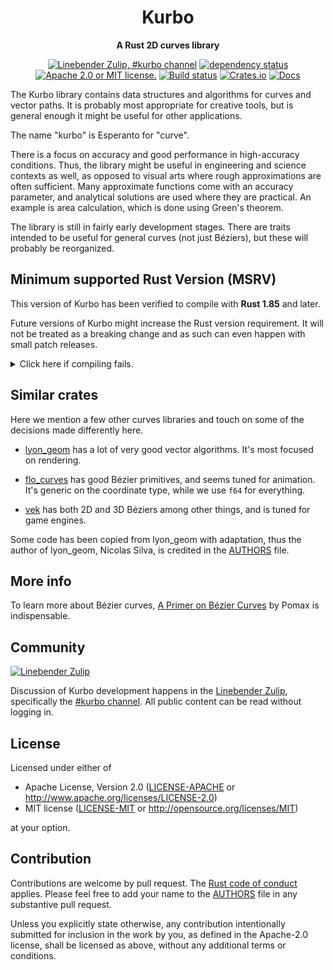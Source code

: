 <div align="center">

# Kurbo

**A Rust 2D curves library**

[![Linebender Zulip, #kurbo channel](https://img.shields.io/badge/Linebender-%23kurbo-blue?logo=Zulip)](https://xi.zulipchat.com/#narrow/channel/260979-kurbo)
[![dependency status](https://deps.rs/repo/github/linebender/kurbo/status.svg)](https://deps.rs/repo/github/linebender/kurbo)
[![Apache 2.0 or MIT license.](https://img.shields.io/badge/license-Apache--2.0_OR_MIT-blue.svg)](#license)
[![Build status](https://github.com/linebender/kurbo/workflows/CI/badge.svg)](https://github.com/linebender/kurbo/actions)
[![Crates.io](https://img.shields.io/crates/v/kurbo.svg)](https://crates.io/crates/kurbo)
[![Docs](https://docs.rs/kurbo/badge.svg)](https://docs.rs/kurbo)

</div>

The Kurbo library contains data structures and algorithms for curves and vector paths.
It is probably most appropriate for creative tools, but is general enough it might be useful for other applications.

The name "kurbo" is Esperanto for "curve".

There is a focus on accuracy and good performance in high-accuracy conditions.
Thus, the library might be useful in engineering and science contexts as well, as opposed to visual arts where rough approximations are often sufficient.
Many approximate functions come with an accuracy parameter, and analytical solutions are used where they are practical.
An example is area calculation, which is done using Green's theorem.

The library is still in fairly early development stages.
There are traits intended to be useful for general curves (not just Béziers), but these will probably be reorganized.

## Minimum supported Rust Version (MSRV)

This version of Kurbo has been verified to compile with **Rust 1.85** and later.

Future versions of Kurbo might increase the Rust version requirement.
It will not be treated as a breaking change and as such can even happen with small patch releases.

<details>
<summary>Click here if compiling fails.</summary>

As time has passed, some of Kurbo's dependencies could have released versions with a higher Rust requirement.
If you encounter a compilation issue due to a dependency and don't want to upgrade your Rust toolchain, then you could downgrade the dependency.

```sh
# Use the problematic dependency's name and version
cargo update -p package_name --precise 0.1.1
```

</details>

## Similar crates

Here we mention a few other curves libraries and touch on some of the decisions made differently here.

* [lyon_geom] has a lot of very good vector algorithms. It's most focused on rendering.

* [flo_curves] has good Bézier primitives, and seems tuned for animation. It's generic on the coordinate type, while we use `f64` for everything.

* [vek] has both 2D and 3D Béziers among other things, and is tuned for game engines.

Some code has been copied from lyon_geom with adaptation, thus the author of lyon_geom, Nicolas Silva, is credited in the [AUTHORS] file.

## More info

To learn more about Bézier curves, [A Primer on Bézier Curves] by Pomax is indispensable.

## Community

[![Linebender Zulip](https://img.shields.io/badge/Linebender-%23kurbo-blue?logo=Zulip)](https://xi.zulipchat.com/#narrow/channel/260979-kurbo)

Discussion of Kurbo development happens in the [Linebender Zulip](https://xi.zulipchat.com/), specifically the [#kurbo channel](https://xi.zulipchat.com/#narrow/channel/260979-kurbo).
All public content can be read without logging in.

## License

Licensed under either of

- Apache License, Version 2.0 ([LICENSE-APACHE](LICENSE-APACHE) or <http://www.apache.org/licenses/LICENSE-2.0>)
- MIT license ([LICENSE-MIT](LICENSE-MIT) or <http://opensource.org/licenses/MIT>)

at your option.

## Contribution

Contributions are welcome by pull request. The [Rust code of conduct] applies.
Please feel free to add your name to the [AUTHORS] file in any substantive pull request.

Unless you explicitly state otherwise, any contribution intentionally submitted for inclusion in the work by you, as defined in the Apache-2.0 license, shall be licensed as above, without any additional terms or conditions.

[Rust Code of Conduct]: https://www.rust-lang.org/policies/code-of-conduct
[lyon_geom]: https://crates.io/crates/lyon_geom
[flo_curves]: https://crates.io/crates/flo_curves
[vek]: https://crates.io/crates/vek
[A Primer on Bézier Curves]: https://pomax.github.io/bezierinfo/
[AUTHORS]: ./AUTHORS
[CHANGELOG.md]: ./CHANGELOG.md
